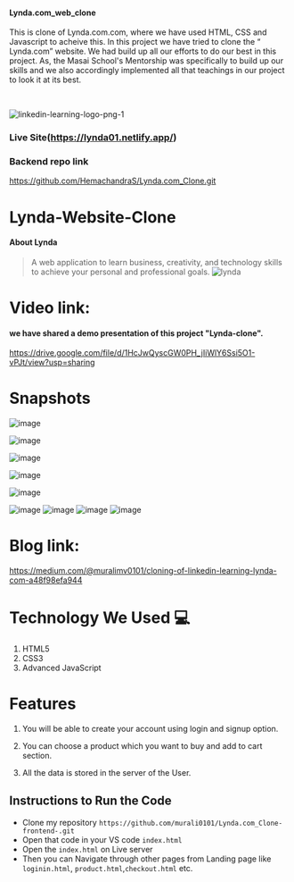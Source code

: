 ####  Lynda.com_web_clone
This is clone of  Lynda.com.com, where we have used HTML, CSS and Javascript to acheive this.
In this project we have tried to clone the “ Lynda.com” website. We had build up all our efforts to do our best in this project. As, the Masai School's Mentorship  was specifically to build up our skills and we also accordingly implemented all that teachings in our project to look it at its best.

<br/>

![linkedin-learning-logo-png-1](https://user-images.githubusercontent.com/66964293/165929436-ae142744-9883-4efa-a08e-df13321de6ee.png)



### Live Site(https://lynda01.netlify.app/)

### Backend repo link
https://github.com/HemachandraS/Lynda.com_Clone.git

# Lynda-Website-Clone
#### About Lynda
>  A web application to learn business, creativity, and technology skills to achieve your personal and professional goals.
![lynda](https://user-images.githubusercontent.com/66964293/165968776-e3b7031a-f55e-4ce2-9f6b-21c24ed736b8.gif)
 
# Video link:
 #### we have shared a demo presentation of this project "Lynda-clone".
 
https://drive.google.com/file/d/1HcJwQyscGW0PH_jIiWlY6Ssi5O1-vPJt/view?usp=sharing
 
# Snapshots
![image](https://user-images.githubusercontent.com/66964293/165930366-68cefc0b-9c78-49ab-ad40-32a9d3fc2ba7.png)

![image](https://user-images.githubusercontent.com/66964293/165931381-a45a5fc9-249f-462f-8961-efd420992768.png)

![image](https://user-images.githubusercontent.com/66964293/165930710-9ec69fd1-1c63-4d5f-ab5c-e93e0d601388.png)

![image](https://user-images.githubusercontent.com/66964293/165931508-380f5b04-087d-45e1-9a22-e204e401f457.png)


![image](https://user-images.githubusercontent.com/66964293/165930644-a1888896-dc39-41b4-b44a-79bbcca43915.png)

![image](https://user-images.githubusercontent.com/66964293/165930586-56e53934-3a97-4ba0-88c1-ec1448b0cb66.png)
![image](https://user-images.githubusercontent.com/66964293/165932346-aa0c5533-f786-4473-84ee-b0ddb54c59b3.png)
![image](https://user-images.githubusercontent.com/66964293/165932414-8e2c655a-6a53-4b21-8786-f56d695f8229.png)
![image](https://user-images.githubusercontent.com/66964293/165932482-c39f2732-e184-4fca-9c83-aaf841b38cec.png)


# Blog link: 

  https://medium.com/@muralimv0101/cloning-of-linkedin-learning-lynda-com-a48f98efa944

# Technology We Used :computer: 
1. HTML5
2. CSS3
3. Advanced JavaScript

# Features
1. You will be able to create your account using login and signup option.

2. You can choose a product which you want to buy and add to cart section.

3. All the data is stored in the server of the User. 

## Instructions to Run the Code 

- Clone my repository `https://github.com/murali0101/Lynda.com_Clone-frontend-.git`
- Open that code in your VS code `index.html`
- Open the `index.html` on Live server
- Then you can Navigate through other pages from Landing page like `loginin.html`, `product.html`,`checkout.html` etc.



